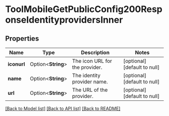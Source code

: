 # ToolMobileGetPublicConfig200ResponseIdentityprovidersInner

## Properties

Name | Type | Description | Notes
------------ | ------------- | ------------- | -------------
**iconurl** | Option<**String**> | The icon URL for the provider. | [optional][default to null]
**name** | Option<**String**> | The identity provider name. | [optional][default to null]
**url** | Option<**String**> | The URL of the provider. | [optional][default to null]

[[Back to Model list]](../README.md#documentation-for-models) [[Back to API list]](../README.md#documentation-for-api-endpoints) [[Back to README]](../README.md)


